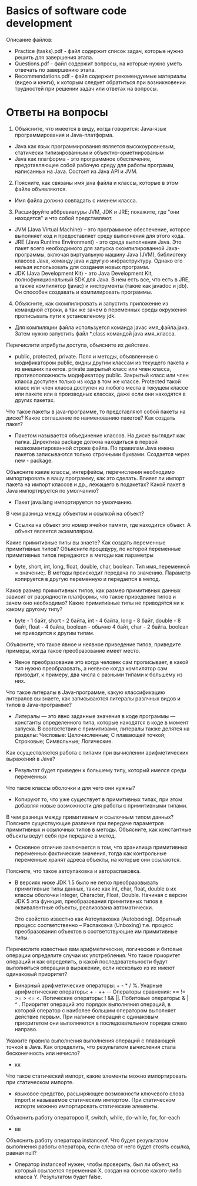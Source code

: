 # Basics of software code development

Описание файлов:

 - Practice (tasks).pdf - файл содержит список задач, которые нужно решить для завершения этапа.
 - Questions.pdf - файл содержит вопросы, на которые нужно уметь отвечать по завершению этапа.
 - Recommendations.pdf - файл содержит рекомендуемые материалы (видео и книги), к которым следует обратиться при возникновении трудностей при решении задач или ответах на вопросы.


# Ответы на вопросы

 1. Объясните, что имеется в виду, когда говорится: Java-язык  программирования и Java-платформа.
 - Javа как язык программирования является высокоуровневым, статически типизированным и объектно-ориетнированым 
 - Java как платформа - это программное обеспечение, предотавляющее собой рабочую среду для работы программ, написанных на Java. Состоит из Java API и JVM.

 2. Поясните, как связаны имя java файла и классы, которые в этом файле объявляются.
 - Имя файла должно совпадать с именем класса.
 
 3. Расшифруйте аббревиатуры JVM, JDK и JRE; покажите, где "они находятся" и что собой представляют.
 - JVM (Java Virtual Machine) – это программное обеспечение, которое выполняет код и предоставляет среду выполнения для этого кода.
 - JRE (Java Runtime Environment) - это среда выполнения Java. Это пакет всего необходимого для запуска скомпилированной Java-программы, включая виртуальную машину
  Java (JVM), библиотеку классов Java, команду java и другую инфраструктуру. Однако его нельзя использовать для создания новых программ.
 - JDK (Java Development Kit) - это Java Development Kit, полнофункциональный SDK для Java. В нем есть все, что есть в JRE, а также компилятор (javac) и инструменты
  (такие как javadoc и jdb). Он способен создавать и компилировать программы.
  
 4. Объясните, как скомпилировать и запустить приложение из командной строки, а так же зачем в
  переменных среды окружения прописывать пути к установленому jdk.
  - Для компиляции файла используется команда javac имя_файла.java. Затем нужно запустить файл *.class
  командой java имя_класса.
  
  Перечислити атрибуты доступа, объясните их действие.
  - public, protected, private. Поля и методы, объявленные с модификатором public, видны другим классам из текущего пакета и из внешних пакетов.
   private закрытый класс или член класса, противоположность модификатору public. Закрытый
   класс или член класса доступен только из кода в том же классе. Protected  такой класс или член класса доступен из любого места в текущем
   классе или пакете или в производных классах, даже если они находятся в других пакетах.
   
   Что такое пакеты в java-программе, то представляют собой пакеты на диске? Какое соглашение по
   наименованию пакетов? Как создать пакет?
   - Пакетом называется объединение классов. На диске выглядит как папка. Директива package должна находиться в первой незакоментированной
    строке файла. По правилам Java имена пакетов записываются только строчными буквами. Создается 
    через new - package.
    
   Объясните какие классы, интерфейсы, перечисления необходимо импортировать в вашу программу, 
   как это сделать. Влияет ли импорт пакета на импорт классов и др., лежащего в подакетах? Какой
   пакет в Java импортируется по умолчанию?
   - Пакет java.lang импортируется по умолчанию.
  
   В чем разница между объектом и ссылкой на объект?
   - Ссылка на объект это номер ячейки памяти, где находится объект. А объект является экземпляром.
   
   Какие примитивные типы вы знаете? Как создать переменные примитивных типов? Объясните процедуру,
   по которой переменные примитивных типов передаются в методы как параметры
   - byte, short, int, long, float, double, char, boolean. Тип имя_переменной = значение;. В методы
   происходит передача по значению. Параметр копируется в другую переменную и передается в метод.
           
Каков размер примитивных типов, как размер примитивных данных зависит от разрядности платформы,
что такое приведение типов и зачем оно необходимо? Какие примитивные типы не приводятся ни к какому
другому типу?
- byte - 1 байт, short - 2 байта, int - 4 байта, long - 8 байт, double - 8 байт, float - 4 байта,
boolean - обычно 4 байт, char - 2 байта. boolean не приводится к другим типам. 

Объясните, что такое явное и неявное приведение типов, приведите примеры, когда такое преобразование
имеет место. 
 - Явное преобразование это когда человек сам прописывает, в какой тип нужно преобразовать, а неявное 
 когда компилятор сам приводит, к примеру, два числа с разными типами к большему из них.
 
 Что такое литералы в Java-программе, какую классификацию литералов вы знаете, как записываются
 литералы разлчных видов и типов в Java-программе? 
 - Литералы — это явно заданные значения в коде программы — константы определенного типа,
 которые находятся в коде в момент запуска. В соответствии с примитивами, литералы также делятся на разделы:
 Числовые: Целочисленные; С плавающей точкой; Строковые; Символьные; Логические.
 
 Как осуществляется работа с типами при вычислении арифметических выражений в Java?
 - Результат будет приведен к большему типу, который имелся среди переменных
 
 Что такое классы оболочки и для чего они нужны?
 - Копируют то, что уже существует в примитивных типах, при этом добавляя новые возможности 
 для работы с примитивными типами.
 
 В чем разница между примитивным и ссылочным типом данных? Поясните существующие различия при
 передаче параметров примитивных и ссылочных типов в методы. Объясните, как константные объекты
 ведут себя при передаче в метод.
 - Основное отличие заключается в том, что хранилища примитивных переменных фактические 
 значения, тогда как контрольные переменные хранят адреса объекты, на которые они ссылаются.
 
 Поясните, что такое автоупаковка и автораспаковка.
 - В версиях ниже JDK 1.5 было не легко преобразовывать примитивные типы данных, такие как int,
  char, float, double в их классы оболочки Integer, Character, Float, Double. Начиная с версии
   JDK 5 эта функция, преобразования примитивных типов в эквивалентные объекты, реализована
    автоматически.
   
   Это свойство известно как Автоупаковка (Autoboxing). Обратный процесс соответственно – 
   Распаковка (Unboxing) т.е. процесс преобразования объектов в соответствующие им 
   примитивные типы.
  
 Перечислите известные вам арифметические, логические и битовые операции определите случаи
 их употребления. Что такое приоритет операций и как определить, в какой последовательности 
 будут выполняться операции в выражении, если несколько из их имеют одинаковый приоритет?
 - Бинарный арифметические операторы: + - * \/ %. Унарные арифметические операторы: + - ++ --
 Операторы сравнения: == != >= > <= <. Логические операторы: ! && ||. Побитовые операторы: 
 & | ^ . Приоритет операций это порядок выполняния операций, в которой оператор с наиболее
 большим оператором выполняет действие первым. При наличие операций с одинаковым приоритетом 
 они выполняются в последовательном порядке слево направо.
 
 Укажите правила выполнения выполнения операций с плавающей точкой в Java. Как определить, что
 результатом вычисления стала бесконечность или нечисло? 
 -  кк
 
 Что такое статический импорт, какие элементы можно импортировать при статическом импорте.
 - языковое средство, расширяющее возможности ключевого сло­ва import и 
 называемое статическим импортом. При статическом испорте можнно импортировать статические 
 элементы. 
 
 Объяснить работу операторов if, switch, while, do-while, for, for-each
 - вв
 
Объяснить работу оператора instanceof. Что будет результатом выполнения работы оператора, если
слева от него будет стоять ссылка, равная null?
- Оператор instanceof нужен, чтобы проверить, был ли объект, на который ссылается переменная
 X, создан на основе какого-либо класса Y. Результатом будет false.

  
 